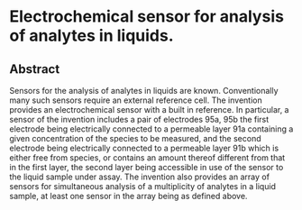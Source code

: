 # Electrochemical sensor for analysis of analytes in liquids.

## Abstract
Sensors for the analysis of analytes in liquids are known. Conventionally many such sensors require an external reference cell. The invention provides an electrochemical sensor with a built in reference. In particular, a sensor of the invention includes a pair of electrodes 95a, 95b the first electrode being electrically connected to a permeable layer 91a containing a given concentration of the species to be measured, and the second electrode being electrically connected to a permeable layer 91b which is either free from species, or contains an amount thereof different from that in the first layer, the second layer being accessible in use of the sensor to the liquid sample under assay. The invention also provides an array of sensors for simultaneous analysis of a multiplicity of analytes in a liquid sample, at least one sensor in the array being as defined above.